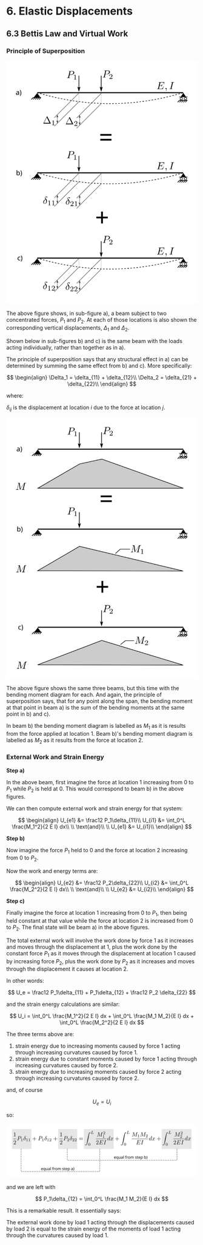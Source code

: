 # 6. Elastic Displacements

## 6.3 Bettis Law and Virtual Work

### Principle of Superposition

![Figure](../../../images/displacements/workenergy/bending-1.svg)

The above figure shows, in sub-figure a), a beam subject to two concentrated forces, 
$P_1$ and $P_2$.  At each of those locations is also shown the corresponding
vertical displacements, $\Delta_1$ and $\Delta_2$.

Shown below in sub-figures b) and c) is the same beam with the loads
acting individually, rather than together as in a).

The principle of superposition says that any structural effect in 
a) can be determined by summing the same effect from b) and c).
More specifically:

$$
\begin{align}
\Delta_1 = \delta_{11} + \delta_{12}\\
\Delta_2 = \delta_{21} + \delta_{22}\\
\end{align}
$$

where:

$\delta_{ij}$ is the displacement at location $i$ due to the force at location $j$.

![Figure](../../../images/displacements/workenergy/bending-2.svg)

The above figure shows the same three beams, but this time with the
bending moment diagram for each.  And again, the principle of superposition
says, that for any point along the span, the bending moment at that point in beam a)
is the sum of the bending moments at the same point in b) and c).

In beam b) the bending moment diagram is labelled as $M_1$ as it is results
from the force applied at location 1.  Beam b)'s bending moment diagram
is labelled as $M_2$ as it results from the force at location 2.

### External Work and Strain Energy

__Step a)__

In the above beam, first imagine the force at location 1 increasing from 0 to
$P_1$ while $P_2$ is held at 0.  This would correspond to beam b) in the above figures.

We can then compute external work and strain energy for that system:

$$
\begin{align}
U_{e1} &= \frac12 P_1\delta_{11}\\
U_{i1} &= \int_0^L \frac{M_1^2}{2 E I} dx\\
\\
\text{and}\\
\\
U_{e1} &= U_{i1}\\
\end{align}
$$

__Step b)__

Now imagine the force $P_1$ held to 0 and the force at location 2
increasing from 0 to $P_2$.

Now the work and energy terms are:

$$
\begin{align}
U_{e2} &= \frac12 P_2\delta_{22}\\
U_{i2} &= \int_0^L \frac{M_2^2}{2 E I} dx\\
\\
\text{and}\\
\\
U_{e2} &= U_{i2}\\
\end{align}
$$

__Step c)__

Finally imagine the force at location 1 increasing from 0 to $P_1$, then being held constant
at that value while the force at location 2 is increased from 0 to $P_2$.  The final state will be 
beam a) in the above figures.

The total external work will involve the work done by force 1 as it increases and moves through
the displacement at 1, plus the work done by the constant force $P_1$ as it moves through
the displacement at location 1 caused by increasing force $P_2$, plus the work done by $P_2$
as it increases and moves through the displacement it causes at location 2.

In other words:

$$
U_e = \frac12 P_1\delta_{11} + P_1\delta_{12} + \frac12 P_2 \delta_{22}
$$

and the strain energy calculations are similar:

$$
U_i = \int_0^L \frac{M_1^2}{2 E I} dx + \int_0^L \frac{M_1 M_2}{E I} dx + 
      \int_0^L \frac{M_2^2}{2 E I} dx
$$

The three terms above are:
1. strain energy due to increasing moments caused by force 1 acting through increasing
   curvatures caused by force 1.
1. strain energy due to constant moments caused by force 1 acting through increasing
   curvatures caused by force 2.
1. strain energy due to increasing moments caused by force 2 acting through increasing
   curvatures caused by force 2.
   
and, of course

$$
U_e = U_i
$$
 
 so:
 
![Figure](../../../images/displacements/workenergy/bending-3.svg)

and we are left with

$$
 P_1\delta_{12} =  \int_0^L \frac{M_1 M_2}{E I} dx
$$

This is a remarkable result.  It essentially says:

<div class="admonition important">
The external work done by load 1 acting through the
displacements caused by load 2 is equal to
the strain energy of the moments of load 1 
acting through the curvatures caused by load 1.
</div>
